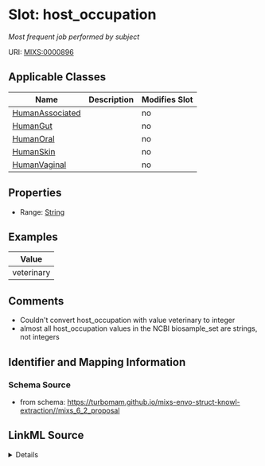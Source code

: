 # Slot: host_occupation


_Most frequent job performed by subject_



URI: [MIXS:0000896](https://w3id.org/mixs/0000896)



<!-- no inheritance hierarchy -->




## Applicable Classes

| Name | Description | Modifies Slot |
| --- | --- | --- |
[HumanAssociated](HumanAssociated.md) |  |  no  |
[HumanGut](HumanGut.md) |  |  no  |
[HumanOral](HumanOral.md) |  |  no  |
[HumanSkin](HumanSkin.md) |  |  no  |
[HumanVaginal](HumanVaginal.md) |  |  no  |







## Properties

* Range: [String](String.md)






## Examples

| Value |
| --- |
| veterinary |

## Comments

* Couldn't convert host_occupation with value veterinary to integer
* almost all host_occupation values in the NCBI biosample_set are strings, not integers

## Identifier and Mapping Information







### Schema Source


* from schema: https://turbomam.github.io/mixs-envo-struct-knowl-extraction//mixs_6_2_proposal




## LinkML Source

<details>
```yaml
name: host_occupation
description: Most frequent job performed by subject
title: host occupation
notes:
- host
- host.
comments:
- Couldn't convert host_occupation with value veterinary to integer
- almost all host_occupation values in the NCBI biosample_set are strings, not integers
examples:
- value: veterinary
from_schema: https://turbomam.github.io/mixs-envo-struct-knowl-extraction//mixs_6_2_proposal
rank: 1000
slot_uri: MIXS:0000896
alias: host_occupation
domain_of:
- HumanAssociated
- HumanGut
- HumanOral
- HumanSkin
- HumanVaginal
range: string
required: false
recommended: false

```
</details>
